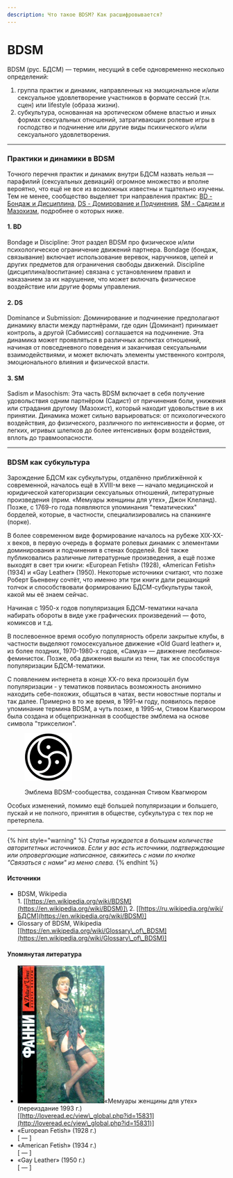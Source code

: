 ```yaml
---
description: Что такое BDSM? Как расшифровывается?
---
```


# BDSM

BDSM (рус. БДСМ) — термин, несущий в себе одновременно несколько определений:

1. группа практик и динамик, направленных на эмоциональное и/или сексуальное удовлетворение участников в формате сессий (т.н. сцен) или lifestyle (образа жизни).
2. субкультура, основанная на эротическом обмене властью и иных формах сексуальных отношений, затрагивающих ролевые игры в господство и подчинение или другие виды психического и/или сексуального удовлетворения.

***

### &#x20;Практики и динамики в BDSM

Точного перечня практик и динамик внутри БДСМ назвать нельзя — парафилий (сексуальных девиаций) огромное множество и вполне вероятно, что ещё не все из возможных известны и тщательно изучены. Тем не менее, сообщество выделяет три направления практик: [BD](./#id-1.-bd)[ - Бондаж и Дисциплина](./#id-1.-bd), [DS - Домирование и Подчинения](./#id-2.-ds), [SM - Садизм и Мазохизм](./#id-3.-sm), подробнее о которых ниже.

#### 1. BD

Bondage и Discipline: Этот раздел BDSM про физическое и/или психологическое ограничение движений партнера. Bondage (бондаж, связывание) включает использование веревок, наручников, цепей и других предметов для ограничения свободы движений. Discipline (дисциплина/воспитание) связана с установлением правил и наказанием за их нарушение, что может включать физическое воздействие или другие формы управления.

#### 2. DS

Dominance и Submission: Доминирование и подчинение предполагают динамику власти между партнёрами, где один (Доминант) принимает контроль, а другой (Сабмиссив) соглашается на подчинение. Эта динамика может проявляться в различных аспектах отношений, начиная от повседневного поведения и заканчивая сексуальными взаимодействиями, и может включать элементы умственного контроля, эмоционального влияния и физической власти.

#### 3. SM

Sadism и Masochism: Эта часть BDSM включает в себя получение удовольствия одним партнёром (Садист) от причинения боли, унижения или страдания другому (Мазохист), который находит удовольствие в их принятии. Динамика может сильно варьироваться: от психологического воздействия, до физического, различного по интенсивности и форме, от легких, игривых шлепков до более интенсивных форм воздействия, вплоть до травмоопасности.&#x20;

***

### BDSM как субкультура

Зарождение БДСМ как субкультуры, отдалённо приближённой к современной, началось ещё в XVIII-м веке — начало медицинской и юридической категоризации сексуальных отношений, литературные произведения (прим. «Мемуары женщины для утех», Джон Клеланд). Позже, с 1769-го года появляются упоминания "тематических" борделей, которые, в частности, специализировались на спанкинге (порке).

В более современном виде формирование началось на рубеже XIX-XX-х веков, в первую очередь в формате ролевых динамик с элементами доминирования и подчинения в стенах борделей. Всё также публиковались различные литературные произведения, а ещё позже выходят в свет три книги: «European Fetish» (1928), «American Fetish» (1934) и «Gay Leather» (1950). Некоторые источники считают, что позже Роберт Бьенвену сочтёт, что именно эти три книги дали решающий толчок и способствовали формированию БДСМ-субкультуры такой, какой мы её знаем сейчас.

Начиная с 1950-х годов популяризация БДСМ-тематики начала набирать обороты в виде уже графических произведений — фото, комиксов и т.д.

В послевоенное время особую популярность обрели закрытые клубы, в частности выделяют гомосексуальное движение «Old Guard leather» и, из более поздних, 1970-1980-х годов, «Самуа» — движение лесбиянок-феминисток. Позже, оба движения вышли из тени, так же способствуя популяризации БДСМ-тематики.

С появлением интернета в конце ХХ-го века произошёл бум популяризации - у тематиков появилась возможность анонимно находить себе-похожих, общаться в чатах, вести новостные порталы и так далее. Примерно в то же время, в 1991-м году, появилось первое упоминание термина BDSM, а чуть позже, в 1995-м, Стивом Квагмюром была создана и общепризнанная в сообществе эмблема  на основе символа "трикселион".

<figure><img src="../../.gitbook/assets/image (1) (1).png" alt="Эмблема BDSM-сообщества" width="110"><figcaption><p>Эмблема BDSM-сообщества, созданная  Стивом Квагмюром</p></figcaption></figure>

Особых изменений, помимо ещё большей популяризации и большего, пускай и не полного, принятия в обществе, субкультура с тех пор не претерпела.&#x20;

***

{% hint style="warning" %}
_Статья нуждается в большем количестве авторитетных источников. Если у вас есть источники, подтверждающие или опровергающие написанное, свяжитесь с нами по кнопке "Связаться с нами" из меню слева._
{% endhint %}

#### Источники

* BDSM, Wikipedia\
  1\.  \[[https://en.wikipedia.org/wiki/BDSM](https://en.wikipedia.org/wiki/BDSM)]\
  2\. \[[https://ru.wikipedia.org/wiki/БДСМ](https://en.wikipedia.org/wiki/BDSM)]
* Glossary of BDSM, Wikipedia\
  \[[https://en.wikipedia.org/wiki/Glossary\_of\_BDSM](https://en.wikipedia.org/wiki/Glossary\_of\_BDSM)]

#### Упомянутая литература

* <img src="../../.gitbook/assets/image.png" alt="" data-size="line">«Мемуары женщины для утех» (переиздание 1993 г.) \
  \[[http://loveread.ec/view\_global.php?id=15831](http://loveread.ec/view\_global.php?id=15831)]
* «European Fetish» (1928 г.)\
  \[ — ]
* «American Fetish» (1934 г.)\
  \[ — ]
* «Gay Leather» (1950 г.)\
  \[ — ]
